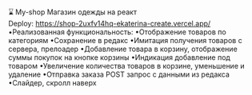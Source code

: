 ⌛ My-shop
Магазин одежды на реакт  
Deploy:  https://shop-2uxfv14hq-ekaterina-create.vercel.app/
•Реализованная функциональность:
•Отображение товаров по категориям
•Сохранение в редакс
•Имитация получения товаров с сервера, прелоадер
•Добавлениe товара в корзину, отображение суммы покупок на кнопке корзины
•Индикация добавление под товаром
•Увеличение количества товаров в корзине, уменьшение и удаление
•Отправка заказа POST запрос с данными из редакса
•Слайдер, скролл наверх


